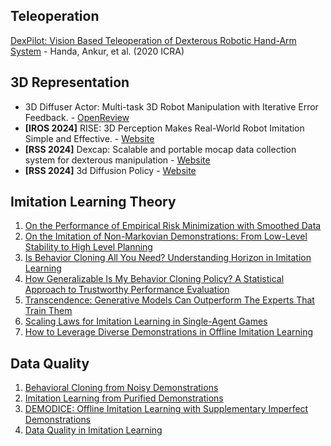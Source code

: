 ## Teleoperation

[DexPilot: Vision Based Teleoperation of Dexterous Robotic Hand-Arm System](https://arxiv.org/pdf/1910.03135) - Handa, Ankur, et al. (2020 ICRA)

## 3D Representation

- 3D Diffuser Actor: Multi-task 3D Robot Manipulation with Iterative Error Feedback. - [OpenReview](https://openreview.net/forum?id=UnsLGUCynE)
- **[IROS 2024]** RISE: 3D Perception Makes Real-World Robot Imitation Simple and Effective.  - [Website](https://rise-policy.github.io/)
- **[RSS 2024]** Dexcap: Scalable and portable mocap data collection system for dexterous manipulation - [Website](https://dex-cap.github.io/)
- **[RSS 2024]**  3d Diffusion Policy - [Website](https://3d-diffusion-policy.github.io/)

## Imitation Learning Theory

1. [On the Performance of Empirical Risk Minimization with Smoothed Data](https://arxiv.org/pdf/2402.14987)
2. [On the Imitation of Non-Markovian Demonstrations: From Low-Level Stability to High Level Planning](https://openreview.net/pdf?id=ZRQMCuIAcZ)
3. [Is Behavior Cloning All You Need? Understanding Horizon in Imitation Learning](https://arxiv.org/pdf/2407.15007v1)
4. [How Generalizable Is My Behavior Cloning Policy? A Statistical Approach to Trustworthy Performance Evaluation](https://arxiv.org/pdf/2405.05439)
5. [Transcendence: Generative Models Can Outperform The Experts That Train Them](https://arxiv.org/pdf/2406.11741)
6. [Scaling Laws for Imitation Learning in Single-Agent Games](https://arxiv.org/pdf/2307.09423)
7. [How to Leverage Diverse Demonstrations in Offline Imitation Learning](https://arxiv.org/pdf/2405.17476)

## Data Quality

1. [Behavioral Cloning from Noisy Demonstrations](https://openreview.net/forum?id=zrT3HcsWSAt)
2. [Imitation Learning from Purified Demonstrations](https://yunke-wang.github.io)
3. [DEMODICE: Offline Imitation Learning with Supplementary Imperfect Demonstrations](https://openreview.net/pdf?id=BrPdX1bDZkQ)
4. [Data Quality in Imitation Learning](https://arxiv.org/abs/2306.02437)
